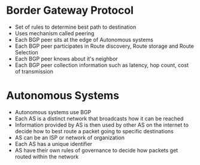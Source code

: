 # Border Gateway Protocol
- Set of rules to determine best path to destination
- Uses mechanism called peering
- Each BGP peer sits at the edge of Autonomous systems
- Each BGP peer participates in Route discovery, Route storage and Route Selection
- Each BGP peer knows about it's neighbor
- Each BGP peer collection information such as latency, hop count, cost of transmission

# Autonomous Systems
- Autonomous systems use BGP
- Each AS is a distinct network that broadcasts how it can be reached
- Information provided by AS is then used by other AS on the internet to decide how to best route a packet going to specific destinations
- AS can be an ISP or network of organization
- Each AS has a unique identifier
- AS have their own rules of governance to decide how packets get routed within the network
